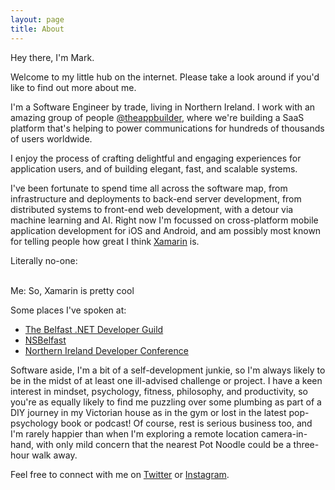 ```yaml
---
layout: page
title: About
---
```


<p class="message">
  Hey there, I'm Mark.
</p>

Welcome to my little hub on the internet. Please take a look around if you'd like to find out more about me.

I'm a Software Engineer by trade, living in Northern Ireland. I work with an amazing group of people <a href="https://twitter.com/theappbuilder">@theappbuilder</a>, where we're building a SaaS platform that's helping to power communications for hundreds of thousands of users worldwide.

I enjoy the process of crafting delightful and engaging experiences for application users, and of building elegant, fast, and scalable systems.

I've been fortunate to spend time all across the software map, from infrastructure and deployments to back-end server development, from distributed systems to front-end web development, with a detour via machine learning and AI. Right now I'm focussed on cross-platform mobile application development for iOS and Android, and am possibly most known for telling people how great I think <a href="https://twitter.com/xamarinhq">Xamarin</a> is.

<p class="message">
  Literally no-one: <br/><br/>

  Me: So, Xamarin is pretty cool
</p>

Some places I've spoken at:

<!-- + [WebTalksNI Podcast](https://soundcloud.com/talksnipodcasts) -->
+ [The Belfast .NET Developer Guild](https://www.meetup.com/Belfast-NET-Meetup/)
+ [NSBelfast](https://www.meetup.com/NS_Belfast/)
+ [Northern Ireland Developer Conference](https://2017.nidevconf.com/sessions/markmccaigue/)

Software aside, I'm a bit of a self-development junkie, so I'm always likely to be in the midst of at least one ill-advised challenge or project. I have a keen interest in mindset, psychology, fitness, philosophy, and productivity, so you're as equally likely to find me puzzling over some plumbing as part of a DIY journey in my Victorian house as in the gym or lost in the latest pop-psychology book or podcast!  Of course, rest is serious business too, and I'm rarely happier than when I'm exploring a remote location camera-in-hand, with only mild concern that the nearest Pot Noodle could be a three-hour walk away.

Feel free to connect with me on [Twitter](https://twitter.com/trymarkcatch/) or [Instagram](https://www.instagram.com/trymarkcatch/).